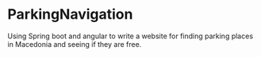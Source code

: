 # ParkingNavigation
Using Spring boot and angular to write a website for finding parking places in Macedonia and seeing if they are free.

